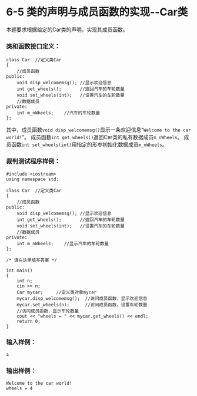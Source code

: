 # 6-5 类的声明与成员函数的实现--Car类
本题要求根据给定的Car类的声明，实现其成员函数。

### 类和函数接口定义：

    
    
    class Car  //定义类Car
    {
        //成员函数
    public:
        void disp_welcomemsg(); //显示欢迎信息
        int get_wheels();       //返回汽车的车轮数量
        void set_wheels(int);   //设置汽车的车轮数量
        //数据成员
    private:
        int m_nWheels;    //汽车的车轮数量
    };
    

其中，成员函数`void disp_welcomemsg()`显示一条欢迎信息“`Welcome to the car world!`”。 成员函数`int
get_wheels()`返回Car类的私有数据成员`m_nWheels`。 成员函数`int
set_wheels(int)`用指定的形参初始化数据成员`m_nWheels`。

### 裁判测试程序样例：

    
    
    #include <iostream>
    using namespace std;
    
    class Car  //定义类Car
    {
        //成员函数
    public:
        void disp_welcomemsg(); //显示欢迎信息
        int get_wheels();       //返回汽车的车轮数量
        void set_wheels(int);   //设置汽车的车轮数量
        //数据成员
    private:
        int m_nWheels;    //显示汽车的车轮数量
    };
    
    /* 请在这里填写答案 */
    
    int main()
    {
        int n;
        cin >> n;
        Car mycar;     //定义类对象mycar
        mycar.disp_welcomemsg();  //访问成员函数，显示欢迎信息
        mycar.set_wheels(n);      //访问成员函数，设置车轮数量
        //访问成员函数，显示车轮数量
        cout << "wheels = " << mycar.get_wheels() << endl;
        return 0;
    }
    
    

### 输入样例：

    
    
    4
    

### 输出样例：

    
    
    Welcome to the car world!
    wheels = 4
    

